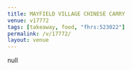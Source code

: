 ```yaml
---
title: MAYFIELD VILLAGE CHINESE CARRY
venue: v17772
tags: [takeaway, food, "fhrs:523022"]
permalink: /v/17772/
layout: venue
---
```

null